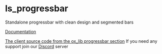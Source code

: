 # ls_progressbar
 Standalone progressbar with clean design and segmented bars

[Documentation](https://los-santos-project.gitbook.io/project-los-santos-scripts/)

[The client source code from the ox_lib progressbar section](https://github.com/overextended/ox_lib/blob/master/resource/interface/client/progress.lua)
If you need any support join our [Discord](https://discord.gg/7JqawbtWSA) server
